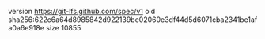 version https://git-lfs.github.com/spec/v1
oid sha256:622c6a64d8985842d922139be02060e3df44d5d6071cba2341be1afa0a6e918e
size 10855
